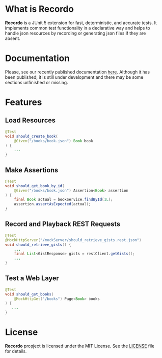 # What is Recordo

**Recordo** is a JUnit 5 extension for fast, deterministic, and accurate tests. It implements common test functionality in a declarative way and helps to handle json resources by recording or generating json files if they are absent.

# Documentation

Please, see our recently published documentation [here](https://www.cariochi.com). Although it has been published, it is still under development and there may be some sections unfinished or missing.

# Features 

## Load Resources 

```java
@Test
void should_create_book(
    @Given("/books/book.json") Book book
) {
    ...
}
```

## Make Assertions

```java
@Test
void should_get_book_by_id(
    @Given("/books/book.json") Assertion<Book> assertion
) {
    final Book actual = bookService.findById(1L);
    assertion.assertAsExpected(actual);
}
```

## Record and Playback  REST Requests

```java
@Test
@MockHttpServer("/mockServer/should_retrieve_gists.rest.json")
void should_retrieve_gists() {
    ...
    final List<GistResponse> gists = restClient.getGists();
    ...
}
```

## Test a Web Layer  

```java
@Test
void should_get_books(
    @MockHttpGet("/books") Page<Book> books
) {
   ...
}
```

# License

**Recordo** propject is licensed under the MIT License. See the [LICENSE](https://github.com/cariochi/recordo/blob/master/LICENSE) file for details.

